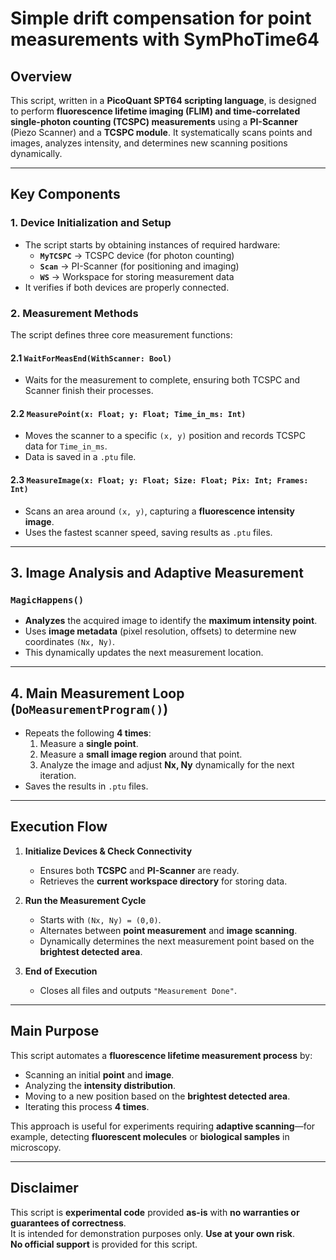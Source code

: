 # **Simple drift compensation for point measurements with SymPhoTime64**

## **Overview**
This script, written in a **PicoQuant SPT64 scripting language**, is designed to perform **fluorescence lifetime imaging (FLIM) and time-correlated single-photon counting (TCSPC) measurements** using a **PI-Scanner** (Piezo Scanner) and a **TCSPC module**. It systematically scans points and images, analyzes intensity, and determines new scanning positions dynamically.

---

## **Key Components**

### **1. Device Initialization and Setup**
- The script starts by obtaining instances of required hardware:
  - **`MyTCSPC`** → TCSPC device (for photon counting)
  - **`Scan`** → PI-Scanner (for positioning and imaging)
  - **`WS`** → Workspace for storing measurement data
- It verifies if both devices are properly connected.

### **2. Measurement Methods**
The script defines three core measurement functions:

#### **2.1 `WaitForMeasEnd(WithScanner: Bool)`**  
- Waits for the measurement to complete, ensuring both TCSPC and Scanner finish their processes.

#### **2.2 `MeasurePoint(x: Float; y: Float; Time_in_ms: Int)`**  
- Moves the scanner to a specific `(x, y)` position and records TCSPC data for `Time_in_ms`.
- Data is saved in a `.ptu` file.

#### **2.3 `MeasureImage(x: Float; y: Float; Size: Float; Pix: Int; Frames: Int)`**  
- Scans an area around `(x, y)`, capturing a **fluorescence intensity image**.
- Uses the fastest scanner speed, saving results as `.ptu` files.

---

## **3. Image Analysis and Adaptive Measurement**
### **`MagicHappens()`**
- **Analyzes** the acquired image to identify the **maximum intensity point**.
- Uses **image metadata** (pixel resolution, offsets) to determine new coordinates `(Nx, Ny)`.
- This dynamically updates the next measurement location.

---

## **4. Main Measurement Loop (`DoMeasurementProgram()`)**
- Repeats the following **4 times**:
  1. Measure a **single point**.
  2. Measure a **small image region** around that point.
  3. Analyze the image and adjust **Nx, Ny** dynamically for the next iteration.
- Saves the results in `.ptu` files.

---

## **Execution Flow**
1. **Initialize Devices & Check Connectivity**
   - Ensures both **TCSPC** and **PI-Scanner** are ready.
   - Retrieves the **current workspace directory** for storing data.

2. **Run the Measurement Cycle**
   - Starts with `(Nx, Ny) = (0,0)`.
   - Alternates between **point measurement** and **image scanning**.
   - Dynamically determines the next measurement point based on the **brightest detected area**.

3. **End of Execution**
   - Closes all files and outputs `"Measurement Done"`.

---

## **Main Purpose**
This script automates a **fluorescence lifetime measurement process** by:
- Scanning an initial **point** and **image**.
- Analyzing the **intensity distribution**.
- Moving to a new position based on the **brightest detected area**.
- Iterating this process **4 times**.

This approach is useful for experiments requiring **adaptive scanning**—for example, detecting **fluorescent molecules** or **biological samples** in microscopy.


---

## **Disclaimer**
This script is **experimental code** provided **as-is** with **no warranties or guarantees of correctness**.  
It is intended for demonstration purposes only. **Use at your own risk**.  
**No official support** is provided for this script.
